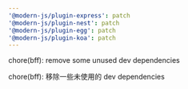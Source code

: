 ```yaml
---
'@modern-js/plugin-express': patch
'@modern-js/plugin-nest': patch
'@modern-js/plugin-egg': patch
'@modern-js/plugin-koa': patch
---
```


chore(bff): remove some unused dev dependencies

chore(bff): 移除一些未使用的 dev dependencies
